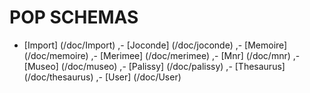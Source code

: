 # POP SCHEMAS
 
  - [Import] (/doc/Import)
,- [Joconde] (/doc/joconde)
,- [Memoire] (/doc/memoire)
,- [Merimee] (/doc/merimee)
,- [Mnr] (/doc/mnr)
,- [Museo] (/doc/museo)
,- [Palissy] (/doc/palissy)
,- [Thesaurus] (/doc/thesaurus)
,- [User] (/doc/User)
